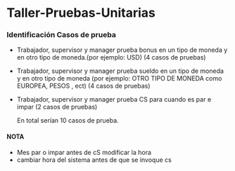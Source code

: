 # Taller-Pruebas-Unitarias
### Identificación Casos de prueba
- Trabajador, supervisor y manager prueba bonus en un tipo de moneda y en otro tipo de moneda.(por ejemplo: USD) (4 casos de pruebas)
- Trabajador, supervisor y manager prueba sueldo en un tipo de moneda y en otro tipo de moneda (por ejemplo: OTRO TIPO DE MONEDA como EUROPEA, PESOS , ect) (4 casos de pruebas)
- Trabajador, supervisor y manager prueba CS para cuando es par e impar (2 casos de pruebas)

  En total serían 10 casos de prueba.
  
#### NOTA 
* Mes par o impar antes de cS modificar la hora
* cambiar hora del sistema antes de que se invoque cs
